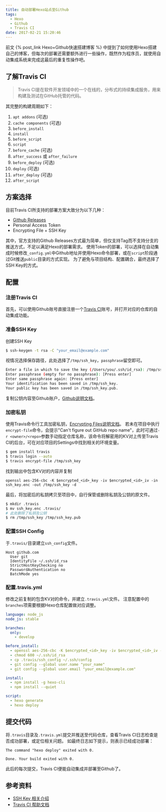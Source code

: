 ```yaml
---
title: 自动部署Hexo站点至Github
tags:
  - Hexo
  - Github
  - Travis CI
date: 2017-02-21 15:20:46
---
```


前文 {% post_link Hexo+Github快速搭建博客 %} 中提到了如何使用Hexo搭建自己的博客，但每次的部署还需要额外进行一些操作，既然作为程序员，就使用自动集成系统来完成这最后的重复性操作吧。

<!-- more -->

## 了解Travis CI

> Travis CI是在软件开发领域中的一个在线的，分布式的持续集成服务，用来构建及测试在GitHub托管的代码。

其完整的构建周期如下：

1. `apt addons` (可选)
2. `cache components` (可选)
3. `before_install`
4. `install`
5. `before_script`
6. `script`
7. `before_cache` (可选)
8. `after_success` 或 `after_failure`
9. `before_deploy` (可选)
10. `deploy` (可选)
11. `after_deploy` (可选)
12. `after_script`

## 方案选择

目前Travis CI所支持的部署方案大致分为以下几种：

- [Github Releases](https://docs.travis-ci.com/user/deployment/releases/)
- Personal Access Token
- Encrypting File + SSH Key

其中，官方支持的Github Releases方式最为简单，但仅支持Tag而不支持分支的推送方式，不足以满足Hexo的部署需求。
使用Token的部署，可以选择在自动集成时候修改`_config.yml`中Github地址并使用Hexo命令部署，或在`script`阶段通过Git推送`public`目录的方式实现。
为了避免与项目结构、配置耦合，最终选择了SSH Key的方式。

## 配置

### 注册Travis CI

首先，可以使用Github账号直接注册一个[Travis CI](https://travis-ci.org)账号，并打开对应的仓库的自动集成功能。

### 准备SSH Key

创建SSH Key

```bash
$ ssh-keygen -t rsa -C "your_email@example.com"
```

视情况选择保存路径，此处选择了`/tmp/ssh_key`，`passphrase`留空即可。

```bash
Enter a file in which to save the key (/Users/you/.ssh/id_rsa): /tmp/ssh_key
Enter passphrase (empty for no passphrase): [Press enter]
Enter same passphrase again: [Press enter]
Your identification has been saved in /tmp/ssh_key.
Your public key has been saved in /tmp/ssh_key.pub.
```

复制公钥内容至Github账户，[Github说明文档](https://help.github.com/articles/adding-a-new-ssh-key-to-your-github-account/)。

### 加密私钥

使用Travis命令行工具加密私钥，[Encrypting Files说明文档](https://docs.travis-ci.com/user/encrypting-files/)。
若未在项目中执行`encrypt-file`命令，会提示"Can't figure out GitHub repo name"，此时可通过`-r <owner>/<repo>`参数手动指定仓库名称，该命令将解密用的KV对上传至Travis CI的后台，可在对应项目的Settings中找到相关的环境变量。

```bash
$ gem install travis
$ travis login --auto
$ travis encrypt-file /tmp/ssh_key
```

找到输出中包含KV对的内容并复制
```
openssl aes-256-cbc -K $encrypted_<id>_key -iv $encrypted_<id>_iv -in ssh_key.enc -out /tmp/ssh_key -d
```

最后，将加密后的私钥拷贝至项目中，自行保管或删除私钥及公钥的原文件。

```bash
$ mkdir .travis
$ mv ssh_key.enc .travis/
# 此处删除了私钥及公钥
$ rm /tmp/ssh_key /tmp/ssh_key.pub
```

### 配置SSH Config

于`.travis/`目录建立`ssh_config`文件。

```
Host github.com
  User git
  IdentityFile ~/.ssh/id_rsa
  StrictHostKeyChecking no
  PasswordAuthentication no
  BatchMode yes
```

### 配置.travis.yml

修改之前复制的包含KV对的命令，并建立`.travis.yml`文件。
注意配置中的`branches`项需要根据Hexo仓库配置做对应调整。

```yaml
language: node_js
node_js: stable

branches:
  only:
    - develop

before_install:
  - openssl aes-256-cbc -K $encrypted_<id>_key -iv $encrypted_<id>_iv -in .travis/ssh_key.enc -out ~/.ssh/id_rsa -d
  - chmod 600 ~/.ssh/id_rsa
  - cp .travis/ssh_config ~/.ssh/config
  - git config --global user.name "your_name"
  - git config --global user.email "your_email@example.com"

install:
  - npm install -g hexo-cli
  - npm install --quiet

script:
  - hexo generate
  - hexo deploy
```

## 提交代码

将`.travis`目录及`.travis.yml`提交并推送至代码仓库，查看Travis CI日志检查是否成功部署，或定位相关问题。
如最终日志如下提示，则表示已经成功部署：

```
The command "hexo deploy" exited with 0.

Done. Your build exited with 0.
```

此后的每次提交，Travis CI便能自动集成并部署至Github了。


## 参考资料

- [SSH Key 相关介绍](https://help.github.com/articles/connecting-to-github-with-ssh/)
- [Travis CI 帮助文档](https://docs.travis-ci.com/user/getting-started/)
